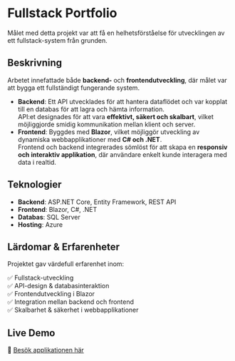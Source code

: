 # Fullstack Portfolio

Målet med detta projekt var att få en helhetsförståelse för utvecklingen av ett fullstack-system från grunden.

## Beskrivning

Arbetet innefattade både **backend-** och **frontendutveckling**, där målet var att bygga ett fullständigt fungerande system.  

- **Backend**: Ett API utvecklades för att hantera dataflödet och var kopplat till en databas för att lagra och hämta information.  
  API:et designades för att vara **effektivt, säkert och skalbart**, vilket möjliggjorde smidig kommunikation mellan klient och server.  
- **Frontend**: Byggdes med **Blazor**, vilket möjliggör utveckling av dynamiska webbapplikationer med **C# och .NET**.  
  Frontend och backend integrerades sömlöst för att skapa en **responsiv och interaktiv applikation**, där användare enkelt kunde interagera med data i realtid.

## Teknologier

- **Backend**: ASP.NET Core, Entity Framework, REST API  
- **Frontend**: Blazor, C#, .NET  
- **Databas**: SQL Server  
- **Hosting**: Azure  

## Lärdomar & Erfarenheter

Projektet gav värdefull erfarenhet inom:

✅ Fullstack-utveckling  
✅ API-design & databasinteraktion  
✅ Frontendutveckling i Blazor  
✅ Integration mellan backend och frontend  
✅ Skalbarhet & säkerhet i webbapplikationer  

## Live Demo

🔗 [Besök applikationen här](https://blazor-portfolio.azurewebsites.net/)
